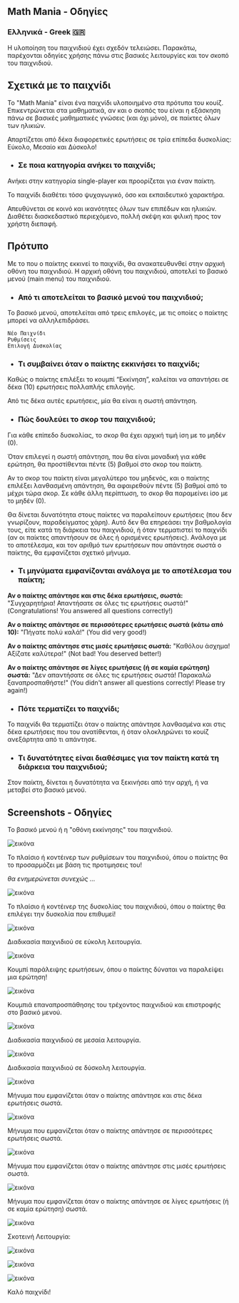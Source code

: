 ## Math Mania - Οδηγίες ##

### Ελληνικά - Greek 🇬🇷
Η υλοποίηση του παιχνιδιού έχει σχεδόν τελειώσει. 
Παρακάτω, παρέχονται οδηγίες χρήσης πάνω στις βασικές λειτουργίες και τον σκοπό του παιχνιδιού.

## Σχετικά με το παιχνίδι
Το "Math Mania" είναι ένα παιχνίδι υλοποιημένο στα πρότυπα του κουίζ.
Επικεντρώνεται στα μαθηματικά, αν και ο σκοπός του είναι η εξάσκηση πάνω σε βασικές μαθηματικές γνώσεις (και όχι μόνο), σε παίκτες όλων των ηλικιών.

Απαρτίζεται από δέκα διαφορετικές ερωτήσεις σε τρία επίπεδα δυσκολίας: Εύκολο, Μεσαίο και Δύσκολο!

* ### Σε ποια κατηγορία ανήκει το παιχνίδι;

Ανήκει στην κατηγορία single-player και προορίζεται για έναν παίκτη.

Το παιχνίδι διαθέτει τόσο ψυχαγωγικό, όσο και εκπαιδευτικό χαρακτήρα.

Απευθύνεται σε κοινό και ικανότητες όλων των επιπέδων και ηλικιών.
Διαθέτει διασκεδαστικό περιεχόμενο, πολλή σκέψη και φιλική προς τον χρήστη διεπαφή.

## Πρότυπο
Με το που ο παίκτης εκκινεί το παιχνίδι, θα ανακατευθυνθεί στην αρχική οθόνη του παιχνιδιού.
Η αρχική οθόνη του παιχνιδιού, αποτελεί το βασικό μενού (main menu) του παιχνιδιού.

* ### Από τι αποτελείται το βασικό μενού του παιχνιδιού;

Το βασικό μενού, αποτελείται από τρεις επιλογές, με τις οποίες ο παίκτης μπορεί να αλληλεπιδράσει.

    Νέο Παιχνίδι
    Ρυθμίσεις
    Επιλογή Δυσκολίας
    
* ### Τι συμβαίνει όταν ο παίκτης εκκινήσει το παιχνίδι;
 
Καθώς ο παίκτης επιλέξει το κουμπί “Εκκίνηση”, καλείται να απαντήσει σε δέκα (10) ερωτήσεις πολλαπλής επιλογής.

Από τις δέκα αυτές ερωτήσεις, μία θα είναι η σωστή απάντηση.

* ### Πώς δουλεύει το σκορ του παιχνιδιού;

Για κάθε επίπεδο δυσκολίας, το σκορ θα έχει αρχική τιμή ίση με το μηδέν (0).

Όταν επιλεγεί η σωστή απάντηση, που θα είναι μοναδική για κάθε ερώτηση, θα προστίθενται πέντε (5) βαθμοί στο σκορ του παίκτη. 

Αν το σκορ του παίκτη είναι μεγαλύτερο του μηδενός, και ο παίκτης επιλέξει λανθασμένη απάντηση, θα αφαιρεθούν πέντε (5) βαθμοί από το μέχρι τώρα σκορ.
Σε κάθε άλλη περίπτωση, το σκορ θα παραμείνει ίσο με το μηδέν (0). 

Θα δίνεται δυνατότητα στους παίκτες να παραλείπουν ερωτήσεις (που δεν γνωρίζουν, παραδείγματος χάρη). 
Αυτό δεν θα επηρεάσει την βαθμολογία τους, είτε κατά τη διάρκεια του παιχνιδιού, ή όταν τερματιστεί το παιχνίδι (αν οι παίκτες απαντήσουν σε όλες ή ορισμένες ερωτήσεις). Ανάλογα με το αποτέλεσμα, και τον αριθμό των ερωτήσεων που απάντησε σωστά ο παίκτης, θα εμφανίζεται σχετικό μήνυμα.

* ### Τι μηνύματα εμφανίζονται ανάλογα με το αποτέλεσμα του παίκτη;

**Αν ο παίκτης απάντησε και στις δέκα ερωτήσεις, σωστά:** "Συγχαρητήρια! Απαντήσατε σε όλες τις ερωτήσεις σωστά!" (Congratulations! You answered all questions correctly!)

**Αν ο παίκτης απάντησε σε περισσότερες ερωτήσεις σωστά (κάτω από 10):** "Πήγατε πολύ καλά!" (You did very good!)

**Αν ο παίκτης απάντησε στις μισές ερωτήσεις σωστά:** "Καθόλου άσχημα! Αξίζατε καλύτερα!" (Not bad! You deserved better!)

**Αν ο παίκτης απάντησε σε λίγες ερωτήσεις (ή σε καμία ερώτηση) σωστά:** "Δεν απαντήσατε σε όλες τις ερωτήσεις σωστά! Παρακαλώ ξαναπροσπαθήστε!" (You didn't answer all questions correctly! Please try again!)

* ### Πότε τερματίζει το παιχνίδι;
  
Το παιχνίδι θα τερματίζει όταν ο παίκτης απάντησε λανθασμένα και στις δέκα ερωτήσεις που του ανατίθενται, ή όταν ολοκληρώνει το κουίζ ανεξάρτητα από τι απάντησε.

* ### Τι δυνατότητες είναι διαθέσιμες για τον παίκτη κατά τη διάρκεια του παιχνιδιού;

Στον παίκτη, δίνεται η δυνατότητα να ξεκινήσει από την αρχή, ή να μεταβεί στο βασικό μενού.

## Screenshots - Οδηγίες

Το βασικό μενού ή η "οθόνη εκκίνησης" του παιχνιδιού.

![εικόνα](https://github.com/p19pago/math-mania-project/assets/72542408/0a27a9ed-7ae3-47f0-bc84-85f6dc639717)

Το πλαίσιο ή κοντέινερ των ρυθμίσεων του παιχνιδιού, όπου ο παίκτης θα το προσαρμόζει με βάση τις προτιμησεις του!

*θα ενημερώνεται συνεχώς ...*

![εικόνα](https://github.com/p19pago/math-mania-project/assets/72542408/1255b2ad-9b23-4ad4-aec5-fbb4bc4c2f54)

Το πλαίσιο ή κοντέινερ της δυσκολίας του παιχνιδιού, όπου ο παίκτης θα επιλέγει την δυσκολία που επιθυμεί!

![εικόνα](https://github.com/p19pago/math-mania-project/assets/72542408/1fb5d000-dad3-43c5-9f7d-4ae90d4c07e4)

Διαδικασία παιχνιδιού σε εύκολη λειτουργία.

![εικόνα](https://github.com/p19pago/math-mania-project/assets/72542408/bf79449e-a21e-4a76-b4ee-b2a0581541a4)

Κουμπί παράλειψης ερωτήσεων, όπου ο παίκτης δύναται να παραλείψει μια ερώτηση!

![εικόνα](https://github.com/p19pago/math-mania-project/assets/72542408/95fabee8-5ee8-4509-9f8b-1e720516884e)

Κουμπιά επαναπροσπάθησης του τρέχοντος παιχνιδιού και επιστροφής στο βασικό μενού.

![εικόνα](https://github.com/p19pago/math-mania-project/assets/72542408/ab900e6a-570f-4ddf-8a90-2b7d504d1943)

Διαδικασία παιχνιδιού σε μεσαία λειτουργία.

![εικόνα](https://github.com/p19pago/math-mania-project/assets/72542408/b8a84a4f-af0e-4770-b90d-3d5bdf03d185)

Διαδικασία παιχνιδιού σε δύσκολη λειτουργία.

![εικόνα](https://github.com/p19pago/math-mania-project/assets/72542408/d0339ceb-2855-4337-a33c-46c94ffe9f37)

Μήνυμα που εμφανίζεται όταν ο παίκτης απάντησε και στις δέκα ερωτήσεις σωστά.

![εικόνα](https://github.com/p19pago/math-mania-project/assets/72542408/591558d5-8c13-4dac-aa7d-c95cbdf786c2)

Μήνυμα που εμφανίζεται όταν ο παίκτης απάντησε σε περισσότερες ερωτήσεις σωστά.

![εικόνα](https://github.com/p19pago/math-mania-project/assets/72542408/4674a1b6-5906-4dbe-80e6-172becb57661)

Μήνυμα που εμφανίζεται όταν ο παίκτης απάντησε στις μισές ερωτήσεις σωστά.

![εικόνα](https://github.com/p19pago/math-mania-project/assets/72542408/4167aac9-ec10-4721-86c1-50438e01f84f)

Μήνυμα που εμφανίζεται όταν ο παίκτης απάντησε σε λίγες ερωτήσεις (ή σε καμία ερώτηση) σωστά.

![εικόνα](https://github.com/p19pago/math-mania-project/assets/72542408/d47319c6-2d9f-493d-baeb-43b6a6783b65)

Σκοτεινή Λειτουργία:

![εικόνα](https://github.com/p19pago/math-mania-project/assets/72542408/9b2de1e8-fd1a-4717-81ef-da1b9410ca96)

![εικόνα](https://github.com/p19pago/math-mania-project/assets/72542408/421c7910-769d-4136-9d8c-c4e478483d05)

![εικόνα](https://github.com/p19pago/math-mania-project/assets/72542408/2583f521-28fa-4e6f-8069-23b93b9c4fc7)

Καλό παιχνίδι!
